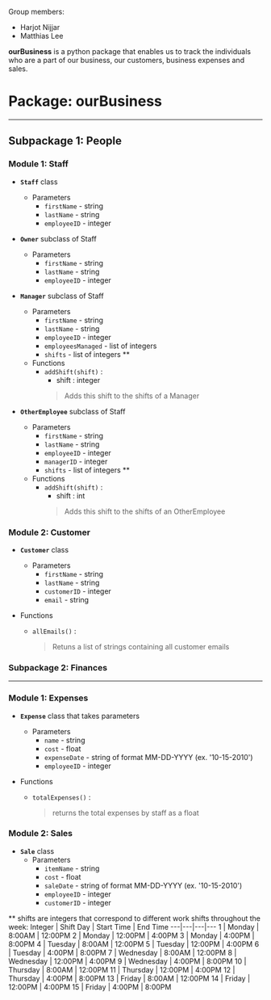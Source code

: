 Group members:
* Harjot Nijjar
* Matthias Lee

**ourBusiness** is a python package that enables us to track the individuals who are a part of our business, our customers, business expenses and sales. 


# Package: **ourBusiness**
---
## Subpackage 1: **People**

### Module 1: **Staff**
* **`Staff`** class 
    * Parameters   
        * `firstName` - string
        * `lastName` - string
        * `employeeID` - integer
* **`Owner`** subclass of Staff 
    * Parameters
        * `firstName` - string
        * `lastName` - string
        * `employeeID` - integer
    
* **`Manager`** subclass of Staff
    * Parameters
        * `firstName` - string
        * `lastName` - string
        * `employeeID` - integer
        * `employeesManaged` - list of integers 
        * `shifts` - list of integers \**
    * Functions
        * `addShift(shift)` : 
            * shift : integer
            > Adds this shift to the shifts of a Manager

* **`OtherEmployee`** subclass of Staff
    * Parameters
        * `firstName` - string
        * `lastName` - string
        * `employeeID` - integer
        * `managerID` - integer 
        * `shifts` - list of integers \**
    * Functions
        * `addShift(shift)` : 
            * shift : int 
            > Adds this shift to the shifts of an OtherEmployee

### Module 2: Customer

* **`Customer`** class
    * Parameters
        * `firstName` - string
        * `lastName` - string
        * `customerID` - integer
        * `email` - string
        
* Functions
    * `allEmails()` : 
        > Retuns a list of strings containing all customer emails
    

### Subpackage 2: **Finances**
------
### Module 1: **Expenses**
* **`Expense`** class that takes parameters 
    * Parameters    
        * `name` - string
        * `cost` - float
        * `expenseDate` - string of format MM-DD-YYYY (ex. '10-15-2010')
        * `employeeID` - integer

* Functions
    * `totalExpenses()` : 
        > returns the total expenses by staff as a float

### Module 2: **Sales**
* **`Sale`** class 
    * Parameters    
        * `itemName` - string
        * `cost` - float
        * `saleDate` - string of format MM-DD-YYYY (ex. '10-15-2010')
        * `employeeID` - integer
        * `customerID` - integer


\** shifts are integers that correspond to different work shifts throughout the week:
Integer | Shift Day | Start Time | End Time
---|---|---|---
1 | Monday | 8:00AM | 12:00PM
2 | Monday | 12:00PM | 4:00PM
3 | Monday | 4:00PM | 8:00PM
4 | Tuesday | 8:00AM | 12:00PM
5 | Tuesday | 12:00PM | 4:00PM
6 | Tuesday | 4:00PM | 8:00PM
7 | Wednesday | 8:00AM | 12:00PM
8 | Wednesday | 12:00PM | 4:00PM
9 | Wednesday | 4:00PM | 8:00PM
10 | Thursday | 8:00AM | 12:00PM
11 | Thursday | 12:00PM | 4:00PM
12 | Thursday | 4:00PM | 8:00PM
13 | Friday | 8:00AM | 12:00PM
14 | Friday | 12:00PM | 4:00PM
15 | Friday | 4:00PM | 8:00PM
